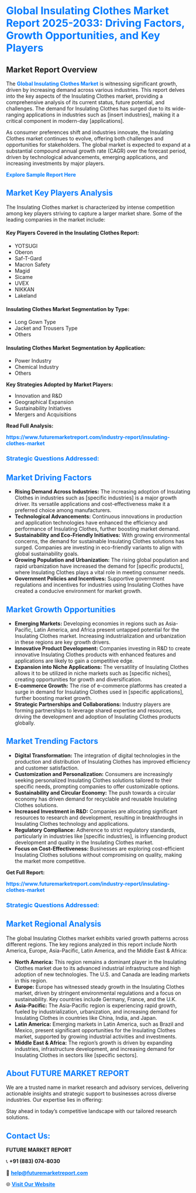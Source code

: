 <h1 style="color: #007BFF;">Global Insulating Clothes Market Report 2025-2033: Driving Factors, Growth Opportunities, and Key Players</h1>

<section id="overview">
<h2>Market Report Overview</h2>
<p>The <a href="https://www.futuremarketreport.com/industry-report/insulating-clothes-market" style="color: #007BFF; text-decoration: none;"><strong>Global Insulating Clothes Market</strong></a> is witnessing significant growth, driven by increasing demand across various industries. This report delves into the key aspects of the Insulating Clothes market, providing a comprehensive analysis of its current status, future potential, and challenges. The demand for Insulating Clothes has surged due to its wide-ranging applications in industries such as [insert industries], making it a critical component in modern-day [applications].</p>
<p>As consumer preferences shift and industries innovate, the Insulating Clothes market continues to evolve, offering both challenges and opportunities for stakeholders. The global market is expected to expand at a substantial compound annual growth rate (CAGR) over the forecast period, driven by technological advancements, emerging applications, and increasing investments by major players.</p>
</section>

<section id="overview">
<p><a href="https://www.futuremarketreport.com/request-sample/reportId=56093" style="color: #007BFF; text-decoration: none;"><strong>Explore Sample Report Here</strong></a></p>
</section>

<section id="key-players">
<h2 style="color: #007BFF;">Market Key Players Analysis</h2>
<p>The Insulating Clothes market is characterized by intense competition among key players striving to capture a larger market share. Some of the leading companies in the market include:</p>
<h4>Key Players Covered in the Insulating Clothes Report:</h4>
<ul><li>YOTSUGI</li><li>Oberon</li><li>Saf-T-Gard</li><li>Macron Safety</li><li>Magid</li><li>Sicame</li><li>UVEX</li><li>NIKKAN</li><li>Lakeland</li></ul>
<h4>Insulating Clothes Market Segmentation by Type:</h4>
<ul><li>Long Gown Type</li><li>Jacket and Trousers Type</li><li>Others</li></ul>

<h4>Insulating Clothes Market Segmentation by Application:</h4>
<ul><li>Power Industry</li><li>Chemical Industry</li><li>Others</li></ul>
<p><strong>Key Strategies Adopted by Market Players:</strong></p>
<ul>
<li>Innovation and R&D</li>
<li>Geographical Expansion</li>
<li>Sustainability Initiatives</li>
<li>Mergers and Acquisitions</li>
</ul>
</section>

<section>
<p><strong>Read Full Analysis: </strong></p><a href="https://www.futuremarketreport.com/industry-report/insulating-clothes-market" style="color: #007BFF; text-decoration: none;"><strong>https://www.futuremarketreport.com/industry-report/insulating-clothes-market</strong></a>
<h3 style="color: #007BFF;">Strategic Questions Addressed:</h3>
</section>

<section id="driving-factors">
<h2 style="color: #007BFF;">Market Driving Factors</h2>
<ul>
<li><strong>Rising Demand Across Industries:</strong> The increasing adoption of Insulating Clothes in industries such as [specific industries] is a major growth driver. Its versatile applications and cost-effectiveness make it a preferred choice among manufacturers.</li>
<li><strong>Technological Advancements:</strong> Continuous innovations in production and application technologies have enhanced the efficiency and performance of Insulating Clothes, further boosting market demand.</li>
<li><strong>Sustainability and Eco-Friendly Initiatives:</strong> With growing environmental concerns, the demand for sustainable Insulating Clothes solutions has surged. Companies are investing in eco-friendly variants to align with global sustainability goals.</li>
<li><strong>Growing Population and Urbanization:</strong> The rising global population and rapid urbanization have increased the demand for [specific products], where Insulating Clothes plays a vital role in meeting consumer needs.</li>
<li><strong>Government Policies and Incentives:</strong> Supportive government regulations and incentives for industries using Insulating Clothes have created a conducive environment for market growth.</li>
</ul>
</section>

<section id="growth-opportunities">
<h2 style="color: #007BFF;">Market Growth Opportunities</h2>
<ul>
<li><strong>Emerging Markets:</strong> Developing economies in regions such as Asia-Pacific, Latin America, and Africa present untapped potential for the Insulating Clothes market. Increasing industrialization and urbanization in these regions are key growth drivers.</li>
<li><strong>Innovative Product Development:</strong> Companies investing in R&D to create innovative Insulating Clothes products with enhanced features and applications are likely to gain a competitive edge.</li>
<li><strong>Expansion into Niche Applications:</strong> The versatility of Insulating Clothes allows it to be utilized in niche markets such as [specific niches], creating opportunities for growth and diversification.</li>
<li><strong>E-commerce Growth:</strong> The rise of e-commerce platforms has created a surge in demand for Insulating Clothes used in [specific applications], further boosting market growth.</li>
<li><strong>Strategic Partnerships and Collaborations:</strong> Industry players are forming partnerships to leverage shared expertise and resources, driving the development and adoption of Insulating Clothes products globally.</li>
</ul>
</section>

<section id="trending-factors">
<h2 style="color: #007BFF;">Market Trending Factors</h2>
<ul>
<li><strong>Digital Transformation:</strong> The integration of digital technologies in the production and distribution of Insulating Clothes has improved efficiency and customer satisfaction.</li>
<li><strong>Customization and Personalization:</strong> Consumers are increasingly seeking personalized Insulating Clothes solutions tailored to their specific needs, prompting companies to offer customizable options.</li>
<li><strong>Sustainability and Circular Economy:</strong> The push towards a circular economy has driven demand for recyclable and reusable Insulating Clothes solutions.</li>
<li><strong>Increased Investment in R&D:</strong> Companies are allocating significant resources to research and development, resulting in breakthroughs in Insulating Clothes technology and applications.</li>
<li><strong>Regulatory Compliance:</strong> Adherence to strict regulatory standards, particularly in industries like [specific industries], is influencing product development and quality in the Insulating Clothes market.</li>
<li><strong>Focus on Cost-Effectiveness:</strong> Businesses are exploring cost-efficient Insulating Clothes solutions without compromising on quality, making the market more competitive.</li>
</ul>
</section>

<section>
<p><strong>Get Full Report: </strong></p><a href="https://www.futuremarketreport.com/industry-report/insulating-clothes-market" style="color: #007BFF; text-decoration: none;"><strong>https://www.futuremarketreport.com/industry-report/insulating-clothes-market</strong></a>
<h3 style="color: #007BFF;">Strategic Questions Addressed:</h3>
</section>


<section id="regional-analysis">
<h2 style="color: #007BFF;">Market Regional Analysis</h2>
<p>The global Insulating Clothes market exhibits varied growth patterns across different regions. The key regions analyzed in this report include North America, Europe, Asia-Pacific, Latin America, and the Middle East & Africa:</p>
<ul>
<li><strong>North America:</strong> This region remains a dominant player in the Insulating Clothes market due to its advanced industrial infrastructure and high adoption of new technologies. The U.S. and Canada are leading markets in this region.</li>
<li><strong>Europe:</strong> Europe has witnessed steady growth in the Insulating Clothes market, driven by stringent environmental regulations and a focus on sustainability. Key countries include Germany, France, and the U.K.</li>
<li><strong>Asia-Pacific:</strong> The Asia-Pacific region is experiencing rapid growth, fueled by industrialization, urbanization, and increasing demand for Insulating Clothes in countries like China, India, and Japan.</li>
<li><strong>Latin America:</strong> Emerging markets in Latin America, such as Brazil and Mexico, present significant opportunities for the Insulating Clothes market, supported by growing industrial activities and investments.</li>
<li><strong>Middle East & Africa:</strong> The region’s growth is driven by expanding industries, infrastructure development, and increasing demand for Insulating Clothes in sectors like [specific sectors].</li>
</ul>
</section>

<footer>
<h2 style="color: #007BFF;">About FUTURE MARKET REPORT</h2>
<p>We are a trusted name in market research and advisory services, delivering actionable insights and strategic support to businesses across diverse industries. Our expertise lies in offering:</p>

<p>Stay ahead in today’s competitive landscape with our tailored research solutions.</p>

<h2 style="color: #007BFF;">Contact Us:</h2>
<p><strong>FUTURE MARKET REPORT</strong></p>
<p>📞 <strong>+91 (883) 074-8030</strong></p>
<p>📧 <strong><a href="mailto:help@futuremarketreport.com" style="color: #007BFF;">help@futuremarketreport.com</a></strong></p>
<p>🌐 <strong><a href="https://www.futuremarketreport.com/" style="color: #007BFF;">Visit Our Website</a></strong></p>
</footer>